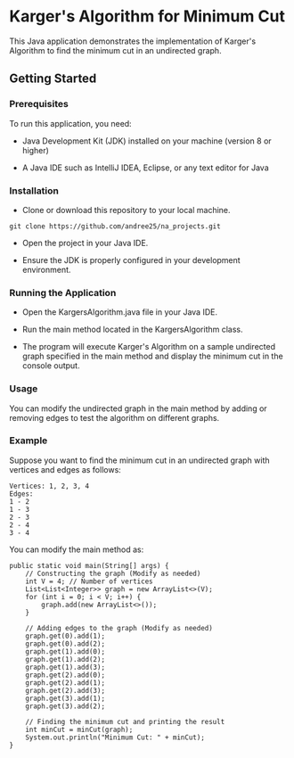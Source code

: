 # Karger's Algorithm for Minimum Cut

This Java application demonstrates the implementation of Karger's Algorithm to find the minimum cut in an undirected graph.

## Getting Started
### Prerequisites
To run this application, you need:

- Java Development Kit (JDK) installed on your machine (version 8 or higher)

- A Java IDE such as IntelliJ IDEA, Eclipse, or any text editor for Java

### Installation
- Clone or download this repository to your local machine.

``` git clone https://github.com/andree25/na_projects.git ```

- Open the project in your Java IDE.

- Ensure the JDK is properly configured in your development environment.

### Running the Application
- Open the KargersAlgorithm.java file in your Java IDE.

- Run the main method located in the KargersAlgorithm class.

- The program will execute Karger's Algorithm on a sample undirected graph specified in the main method and display the minimum cut in the console output.

### Usage
You can modify the undirected graph in the main method by adding or removing edges to test the algorithm on different graphs.

### Example
Suppose you want to find the minimum cut in an undirected graph with vertices and edges as follows:

```
Vertices: 1, 2, 3, 4
Edges:
1 - 2
1 - 3
2 - 3
2 - 4
3 - 4
```
You can modify the main method as:

```
public static void main(String[] args) {
    // Constructing the graph (Modify as needed)
    int V = 4; // Number of vertices
    List<List<Integer>> graph = new ArrayList<>(V);
    for (int i = 0; i < V; i++) {
        graph.add(new ArrayList<>());
    }

    // Adding edges to the graph (Modify as needed)
    graph.get(0).add(1);
    graph.get(0).add(2);
    graph.get(1).add(0);
    graph.get(1).add(2);
    graph.get(1).add(3);
    graph.get(2).add(0);
    graph.get(2).add(1);
    graph.get(2).add(3);
    graph.get(3).add(1);
    graph.get(3).add(2);

    // Finding the minimum cut and printing the result
    int minCut = minCut(graph);
    System.out.println("Minimum Cut: " + minCut);
}
```